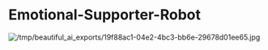 # Emotional-Supporter-Robot
![![/tmp/beautiful_ai_exports/19f88ac1-04e2-4bc3-bb6e-29678d01ee65.jpg](https://lh4.googleusercontent.com/fvpZq6-FLdtymNaCbCr90fYbikoXWKH6ouv2wVAFZ0ytuHJqJx6eYpB75TsqU7_dBs2EkCriHHbW9PJqe3M0w_ShSYtuX-xDj9TKXWgFf5vsw092q9BHKw91guelraKeIKtGrdAsxsW33aEDNUhY_A=nw)]()
